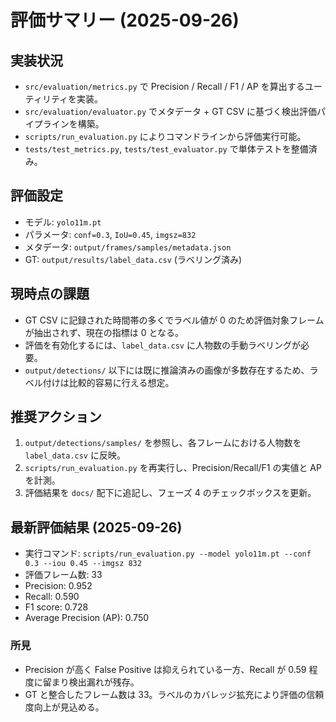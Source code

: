 # 評価サマリー (2025-09-26)

## 実装状況

- `src/evaluation/metrics.py` で Precision / Recall / F1 / AP を算出するユーティリティを実装。
- `src/evaluation/evaluator.py` でメタデータ + GT CSV に基づく検出評価パイプラインを構築。
- `scripts/run_evaluation.py` によりコマンドラインから評価実行可能。
- `tests/test_metrics.py`, `tests/test_evaluator.py` で単体テストを整備済み。

## 評価設定

- モデル: `yolo11m.pt`
- パラメータ: `conf=0.3`, `IoU=0.45`, `imgsz=832`
- メタデータ: `output/frames/samples/metadata.json`
- GT: `output/results/label_data.csv` (ラベリング済み)

## 現時点の課題

- GT CSV に記録された時間帯の多くでラベル値が 0 のため評価対象フレームが抽出されず、現在の指標は 0 となる。
- 評価を有効化するには、`label_data.csv` に人物数の手動ラベリングが必要。
- `output/detections/` 以下には既に推論済みの画像が多数存在するため、ラベル付けは比較的容易に行える想定。

## 推奨アクション

1. `output/detections/samples/` を参照し、各フレームにおける人物数を `label_data.csv` に反映。
2. `scripts/run_evaluation.py` を再実行し、Precision/Recall/F1 の実値と AP を計測。
3. 評価結果を `docs/` 配下に追記し、フェーズ 4 のチェックボックスを更新。

## 最新評価結果 (2025-09-26)

- 実行コマンド: `scripts/run_evaluation.py --model yolo11m.pt --conf 0.3 --iou 0.45 --imgsz 832`
- 評価フレーム数: 33
- Precision: 0.952
- Recall: 0.590
- F1 score: 0.728
- Average Precision (AP): 0.750

### 所見
- Precision が高く False Positive は抑えられている一方、Recall が 0.59 程度に留まり検出漏れが残存。
- GT と整合したフレーム数は 33。ラベルのカバレッジ拡充により評価の信頼度向上が見込める。
